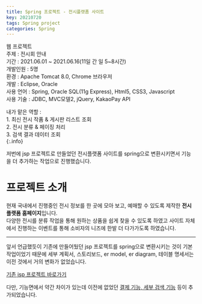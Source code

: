 ```yaml
---
title: Spring 프로젝트 - 전시플랫폼 사이트
key: 20210720
tags: Spring project
categories: Spring
---
```

  

웹 프로젝트  
주제 : 전시회 안내  
기간 : 2021.06.01 ~ 2021.06.16(11일 간 일 5~8시간)  
개발인원 : 5명  
환경 : Apache Tomcat 8.0, Chrome 브라우저  
개발 : Eclipse, Oracle  
사용 언어 : Spring, Oracle SQL(11g Express), Html5, CSS3, Javascript  
사용 기술 : JDBC, MVC모델2, jQuery, KakaoPay API  

  
내가 맡은 역할 :  
    1. 최신 전시 작품 & 게시판 리스트 조회  
    2. 전시 분류 & 페이징 처리  
    3. 검색 결과 데이터 조회  
{:.info}

저번에 jsp 프로젝트로 만들었던 전시플랫폼 사이트를 spring으로 변환시키면서 기능을 더 추가하는 작업으로 진행했습니다.  


# 프로젝트 소개

현재 국내에서 진행중인 전시 정보를 한 곳에 모아 보고, 예매할 수 있도록 제작한 **전시플랫폼 홈페이지**입니다.  
다양한 전시를 분류 작업을 통해 원하는 상품을 쉽게 찾을 수 있도록 하였고 사이트 자체에서 진행하는 이벤트를 통해 소비자의 니즈에 한발 더 다가가도록 하였습니다.  

---

앞서 언급했듯이 기존에 만들어뒀던 jsp 프로젝트를 spring으로 변환시키는 것이 기본 작업이었기 때문에 세부 계획서, 스토리보드, er model, er diagram, 테이블 명세서는 이전 것에서 거의 변화가 없었습니다.  

[기존 jsp 프로젝트 바로가기](/_posts/2021-07-18-jsp-project-moa1.md)  

다만, 기능면에서 약간 차이가 있는데 이전에 없었던 <u>결제 기능, 세부 검색 기능</u> 등이 추가되었습니다.  